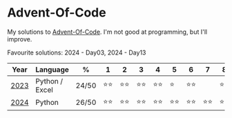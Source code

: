 # Advent-Of-Code
My solutions to [Advent-Of-Code](https://adventofcode.com/). I'm not good at programming, but I'll improve.

Favourite solutions: 2024 - Day03, 2024 - Day13

| Year                                  | Language         | %                                            | 1   | 2   | 3   | 4   | 5   | 6   | 7   | 8   | 9   | 10  | 11  | 12  | 13  | 14  | 15  | 16  | 17  | 18  | 19  | 20  | 21  | 22  | 23  | 24  | 25  |
|---------------------------------------|------------------|----------------------------------------------|-----|-----|-----|-----|-----|-----|-----|-----|-----|-----|-----|-----|-----|-----|-----|-----|-----|-----|-----|-----|-----|-----|-----|-----|-----|
| [2023](https://adventofcode.com/2023) | Python / Excel   | 24/50                                        |⭐⭐|⭐⭐|⭐⭐|⭐⭐|⭐ |⭐⭐|  |⭐⭐|  |  |⭐⭐|  |⭐ |⭐⭐|⭐⭐|⭐ |  |⭐⭐|  |  |⭐
| [2024](https://adventofcode.com/2024) | Python           | 26/50                                        |⭐⭐|⭐⭐|⭐⭐|⭐⭐|⭐⭐|⭐⭐|⭐⭐|⭐⭐|⭐⭐|⭐⭐|⭐⭐|  |⭐⭐|⭐⭐
